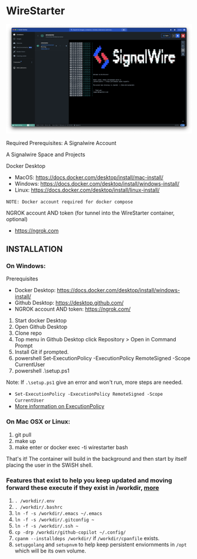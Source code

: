 # WireStarter

![WireStarter Screenshot](https://raw.githubusercontent.com/signalwire/WireStarter/master/misc/ws.png)

Required Prerequisites:
A Signalwire Account

A Signalwire Space and Projects

Docker Desktop
 - MacOS:   https://docs.docker.com/desktop/install/mac-install/
 - Windows: https://docs.docker.com/desktop/install/windows-install/
 - Linux:   https://docs.docker.com/desktop/install/linux-install/

 `NOTE: Docker account required for docker compose`

NGROK account AND token (for tunnel into the WireStarter container, optional)
 - https://ngrok.com
 
## INSTALLATION ##

 ### On Windows:

Prerequisites

* Docker Desktop: https://docs.docker.com/desktop/install/windows-install/
* Github Desktop: https://desktop.github.com/
* NGROK account AND token: https://ngrok.com/
  
1. Start docker Desktop
2. Open Github Desktop
3. Clone repo
4. Top menu in Github Desktop click Repository > Open in Command Prompt
5. Install Git if prompted.
6. powershell Set-ExecutionPolicy -ExecutionPolicy RemoteSigned -Scope CurrentUser
7. powershell .\setup.ps1

Note: If `.\setup.ps1` give an error and won't run, more steps are needed.

- `Set-ExecutionPolicy -ExecutionPolicy RemoteSigned -Scope CurrentUser`
- [More information on ExecutionPolicy](https://learn.microsoft.com/en-us/powershell/module/microsoft.powershell.core/about/about_execution_policies?view=powershell-7.2#powershell-execution-policies)

### On Mac OSX or Linux:
 1.  git pull
 2.  make up
 3.  make enter or docker exec -ti wirestarter bash

That's it!  The container will build in the background and then start by itself placing the user in the SWiSH 
shell.

### Features that exist to help you keep updated and moving forward these execute if they exist in /workdir, [more](https://github.com/signalwire/WireStarter/blob/master/misc/bash.rc)
 1.  `. /workdir/.env`
 2. `. /workdir/.bashrc`
 3. `ln -f -s /workdir/.emacs ~/.emacs`
 4. `ln -f -s /workdir/.gitconfig ~`
 5. `ln -f -s /workdir/.ssh ~`
 6. `cp -drp /workdir/github-copilot ~/.config/`
 7. `cpanm --installdeps /workdir/` if `/workdir/cpanfile` exists.
 8. `setupgolang` and `setupnvm` to help keep persistent enviornments in `/opt` which will be its own volume.